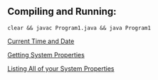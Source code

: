 ## Compiling and Running:

`clear && javac Program1.java && java Program1`

[Current Time and Date](https://www.javatpoint.com/java-get-current-date)

[Getting System Properties](https://docs.oracle.com/javase/tutorial/essential/environment/sysprop.html)

[Listing All of your System Properties](https://memorynotfound.com/list-system-properties-java/)